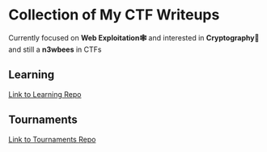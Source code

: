 # Collection of My CTF Writeups

Currently focused on **Web Exploitation🕸️** and interested in **Cryptography🔑** and still a **n3wbees** in CTFs

## Learning

[Link to Learning Repo](Learning)

## Tournaments

[Link to Tournaments Repo](Tournaments)
